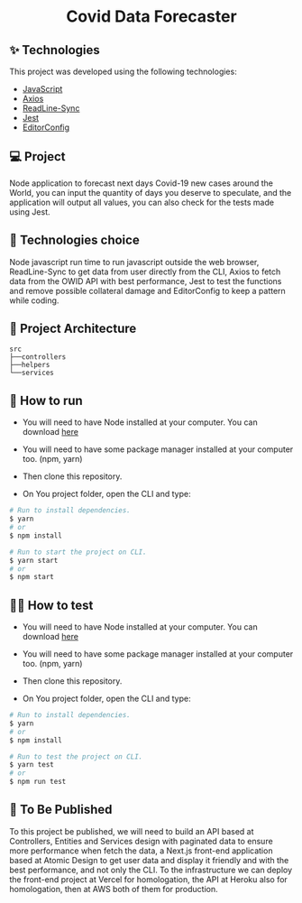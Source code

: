 <h1 align="center">Covid Data Forecaster</h1>

## ✨ Technologies

This project was developed using the following technologies:

- [JavaScript](https://developer.mozilla.org/pt-BR/docs/Web/JavaScript)
- [Axios](https://axios-http.com/docs/intro)
- [ReadLine-Sync](https://www.npmjs.com/package/readline-sync)
- [Jest](https://jestjs.io/pt-BR/)
- [EditorConfig](https://editorconfig.org/)

## 💻 Project

Node application to forecast next days Covid-19 new cases around the World, you can input the quantity of days you deserve to speculate, and the application will output all values, you can also check for the tests made using Jest.

## 🔧 Technologies choice

Node javascript run time to run javascript outside the web browser, ReadLine-Sync to get data from user directly from the CLI, Axios to fetch data from the OWID API with best performance, Jest to test the functions and remove possible collateral damage and EditorConfig to keep a pattern while coding.

 ## 🔨 Project Architecture

 ```
 src
 ├──controllers
 ├──helpers
 └──services
 ```

## 🚀 How to run

- You will need to have Node installed at your computer.
You can download [here](https://nodejs.org/en/)

- You will need to have some package manager installed at your computer too. (npm, yarn)

- Then clone this repository.

- On You project folder, open the CLI and type:
```bash
# Run to install dependencies.
$ yarn
# or
$ npm install

# Run to start the project on CLI.
$ yarn start
# or
$ npm start
```

## 👷‍♀️ How to test

- You will need to have Node installed at your computer.
You can download [here](https://nodejs.org/en/)

- You will need to have some package manager installed at your computer too. (npm, yarn)

- Then clone this repository.

- On You project folder, open the CLI and type:
```bash
# Run to install dependencies.
$ yarn
# or
$ npm install

# Run to test the project on CLI.
$ yarn test
# or
$ npm run test
```

## 💎 To Be Published

To this project be published, we will need to build an API based at Controllers, Entities and Services design with paginated data to ensure more performance when fetch the data, a Next.js front-end application based at Atomic Design to get user data and display it friendly and with the best performance, and not only the CLI.
To the infrastructure we can deploy the front-end project at Vercel for homologation, the API at Heroku also for homologation, then at AWS both of them for production.
